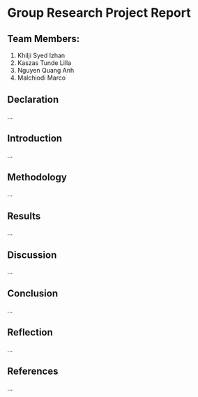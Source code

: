 # Group Research Project Report

## Team Members:

1. Khilji Syed Izhan
2. Kaszas Tunde Lilla
3. Nguyen Quang Anh
4. Malchiodi Marco

## Declaration
... 

## Introduction
...

## Methodology
... 

## Results
... 

## Discussion
... 

## Conclusion
... 

## Reflection
... 

## References
... 